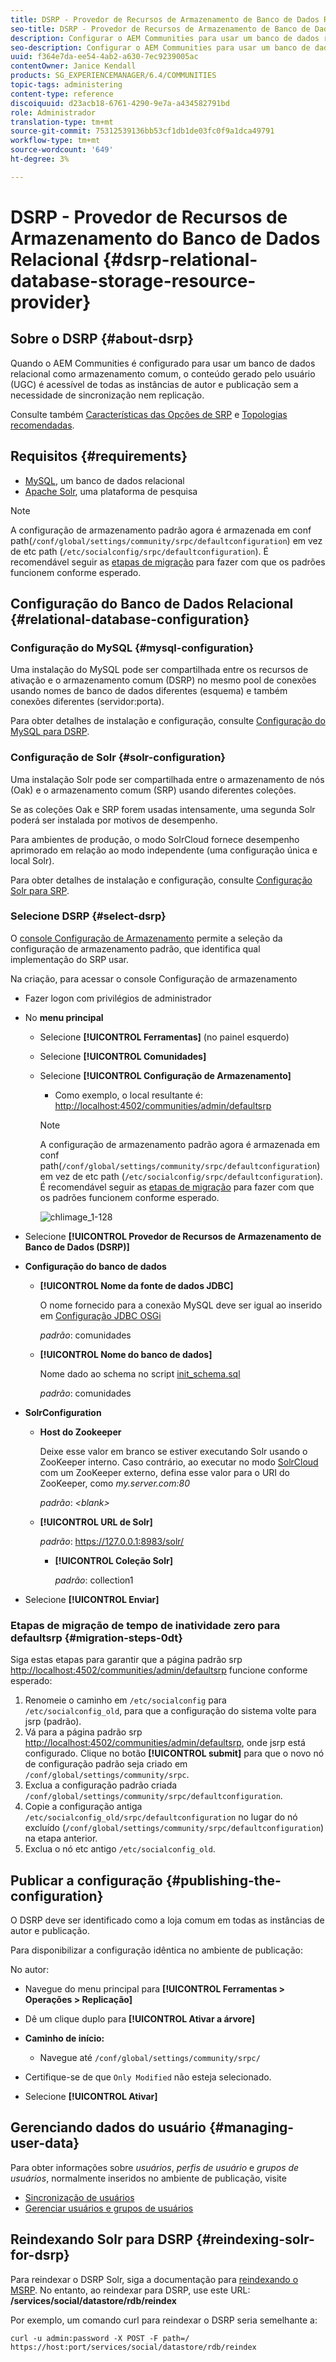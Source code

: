 ```yaml
---
title: DSRP - Provedor de Recursos de Armazenamento de Banco de Dados Relacional
seo-title: DSRP - Provedor de Recursos de Armazenamento de Banco de Dados Relacional
description: Configurar o AEM Communities para usar um banco de dados relacional como armazenamento comum
seo-description: Configurar o AEM Communities para usar um banco de dados relacional como armazenamento comum
uuid: f364e7da-ee54-4ab2-a630-7ec9239005ac
contentOwner: Janice Kendall
products: SG_EXPERIENCEMANAGER/6.4/COMMUNITIES
topic-tags: administering
content-type: reference
discoiquuid: d23acb18-6761-4290-9e7a-a434582791bd
role: Administrador
translation-type: tm+mt
source-git-commit: 75312539136bb53cf1db1de03fc0f9a1dca49791
workflow-type: tm+mt
source-wordcount: '649'
ht-degree: 3%

---
```



# DSRP - Provedor de Recursos de Armazenamento do Banco de Dados Relacional {#dsrp-relational-database-storage-resource-provider}

## Sobre o DSRP {#about-dsrp}

Quando o AEM Communities é configurado para usar um banco de dados relacional como armazenamento comum, o conteúdo gerado pelo usuário (UGC) é acessível de todas as instâncias de autor e publicação sem a necessidade de sincronização nem replicação.

Consulte também [Características das Opções de SRP](working-with-srp.md#characteristics-of-srp-options) e [Topologias recomendadas](topologies.md).

## Requisitos {#requirements}

* [MySQL](#mysql-configuration), um banco de dados relacional
* [Apache Solr](#solr-configuration), uma plataforma de pesquisa

>[!NOTE]
>
>A configuração de armazenamento padrão agora é armazenada em conf path(`/conf/global/settings/community/srpc/defaultconfiguration`) em vez de etc path (`/etc/socialconfig/srpc/defaultconfiguration`). É recomendável seguir as [etapas de migração](#migration-steps-0dt) para fazer com que os padrões funcionem conforme esperado.


## Configuração do Banco de Dados Relacional {#relational-database-configuration}

### Configuração do MySQL {#mysql-configuration}

Uma instalação do MySQL pode ser compartilhada entre os recursos de ativação e o armazenamento comum (DSRP) no mesmo pool de conexões usando nomes de banco de dados diferentes (esquema) e também conexões diferentes (servidor:porta).

Para obter detalhes de instalação e configuração, consulte [Configuração do MySQL para DSRP](dsrp-mysql.md).

### Configuração de Solr {#solr-configuration}

Uma instalação Solr pode ser compartilhada entre o armazenamento de nós (Oak) e o armazenamento comum (SRP) usando diferentes coleções.

Se as coleções Oak e SRP forem usadas intensamente, uma segunda Solr poderá ser instalada por motivos de desempenho.

Para ambientes de produção, o modo SolrCloud fornece desempenho aprimorado em relação ao modo independente (uma configuração única e local Solr).

Para obter detalhes de instalação e configuração, consulte [Configuração Solr para SRP](solr.md).

### Selecione DSRP {#select-dsrp}

O [console Configuração de Armazenamento](srp-config.md) permite a seleção da configuração de armazenamento padrão, que identifica qual implementação do SRP usar.

Na criação, para acessar o console Configuração de armazenamento

* Fazer logon com privilégios de administrador
* No **menu principal**

   * Selecione **[!UICONTROL Ferramentas]** (no painel esquerdo)
   * Selecione **[!UICONTROL Comunidades]**
   * Selecione **[!UICONTROL Configuração de Armazenamento]**

      * Como exemplo, o local resultante é: [http://localhost:4502/communities/admin/defaultsrp](http://localhost:4502/communities/admin/defaultsrp)
      >[!NOTE]
      >
      >A configuração de armazenamento padrão agora é armazenada em conf path(`/conf/global/settings/community/srpc/defaultconfiguration`) em vez de etc path (`/etc/socialconfig/srpc/defaultconfiguration`). É recomendável seguir as [etapas de migração](#migration-steps-0dt) para fazer com que os padrões funcionem conforme esperado.

      ![chlimage_1-128](assets/chlimage_1-128.png)

* Selecione **[!UICONTROL Provedor de Recursos de Armazenamento de Banco de Dados (DSRP)]**
* **Configuração do banco de dados**

   * **[!UICONTROL Nome da fonte de dados JDBC]**

      O nome fornecido para a conexão MySQL deve ser igual ao inserido em [Configuração JDBC OSGi](dsrp-mysql.md#configurejdbcconnections)

      *padrão*: comunidades

   * **[!UICONTROL Nome do banco de dados]**

      Nome dado ao schema no script [init_schema.sql](dsrp-mysql.md#obtain-the-sql-script)

      *padrão*: comunidades

* **SolrConfiguration**

   * **[](https://cwiki.apache.org/confluence/display/solr/Using+ZooKeeper+to+Manage+Configuration+Files)Host do Zookeeper**

      Deixe esse valor em branco se estiver executando Solr usando o ZooKeeper interno. Caso contrário, ao executar no modo [SolrCloud](solr.md#solrcloud-mode) com um ZooKeeper externo, defina esse valor para o URI do ZooKeeper, como *my.server.com:80*

      *padrão*:  *&lt;blank>*

   * **[!UICONTROL URL de Solr]**

      *padrão*: https://127.0.0.1:8983/solr/

      * **[!UICONTROL Coleção Solr]**

         *padrão*: collection1

* Selecione **[!UICONTROL Enviar]**

### Etapas de migração de tempo de inatividade zero para defaultsrp {#migration-steps-0dt}

Siga estas etapas para garantir que a página padrão srp [http://localhost:4502/communities/admin/defaultsrp](http://localhost:4502/communities/admin/defaultsrp) funcione conforme esperado:

1. Renomeie o caminho em `/etc/socialconfig` para `/etc/socialconfig_old`, para que a configuração do sistema volte para jsrp (padrão).
1. Vá para a página padrão srp [http://localhost:4502/communities/admin/defaultsrp](http://localhost:4502/communities/admin/defaultsrp), onde jsrp está configurado. Clique no botão **[!UICONTROL submit]** para que o novo nó de configuração padrão seja criado em `/conf/global/settings/community/srpc`.
1. Exclua a configuração padrão criada `/conf/global/settings/community/srpc/defaultconfiguration`.
1. Copie a configuração antiga `/etc/socialconfig_old/srpc/defaultconfiguration` no lugar do nó excluído (`/conf/global/settings/community/srpc/defaultconfiguration`) na etapa anterior.
1. Exclua o nó etc antigo `/etc/socialconfig_old`.

## Publicar a configuração {#publishing-the-configuration}

O DSRP deve ser identificado como a loja comum em todas as instâncias de autor e publicação.

Para disponibilizar a configuração idêntica no ambiente de publicação:

No autor:

* Navegue do menu principal para **[!UICONTROL Ferramentas > Operações > Replicação]**
* Dê um clique duplo para **[!UICONTROL Ativar a árvore]**
* **Caminho de início:**

   * Navegue até `/conf/global/settings/community/srpc/`

* Certifique-se de que `Only Modified` não esteja selecionado.
* Selecione **[!UICONTROL Ativar]**

## Gerenciando dados do usuário {#managing-user-data}

Para obter informações sobre *usuários*, *perfis de usuário* e *grupos de usuários*, normalmente inseridos no ambiente de publicação, visite

* [Sincronização de usuários](sync.md)
* [Gerenciar usuários e grupos de usuários](users.md)

## Reindexando Solr para DSRP {#reindexing-solr-for-dsrp}

Para reindexar o DSRP Solr, siga a documentação para [reindexando o MSRP](msrp.md#msrp-reindex-tool). No entanto, ao reindexar para DSRP, use este URL: **/services/social/datastore/rdb/reindex**

Por exemplo, um comando curl para reindexar o DSRP seria semelhante a:

```shell
curl -u admin:password -X POST -F path=/ https://host:port/services/social/datastore/rdb/reindex
```
